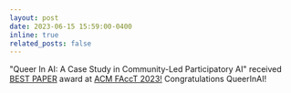 ```yaml
---
layout: post
date: 2023-06-15 15:59:00-0400
inline: true
related_posts: false
---
```


"Queer In AI: A Case Study in Community-Led Participatory AI" received [BEST PAPER](https://evijit.io/assets/pdf/FAccTBestPaperAward.pdf) award at [ACM FAccT 2023!](https://facctconference.org/2023/index.html) Congratulations QueerInAI!